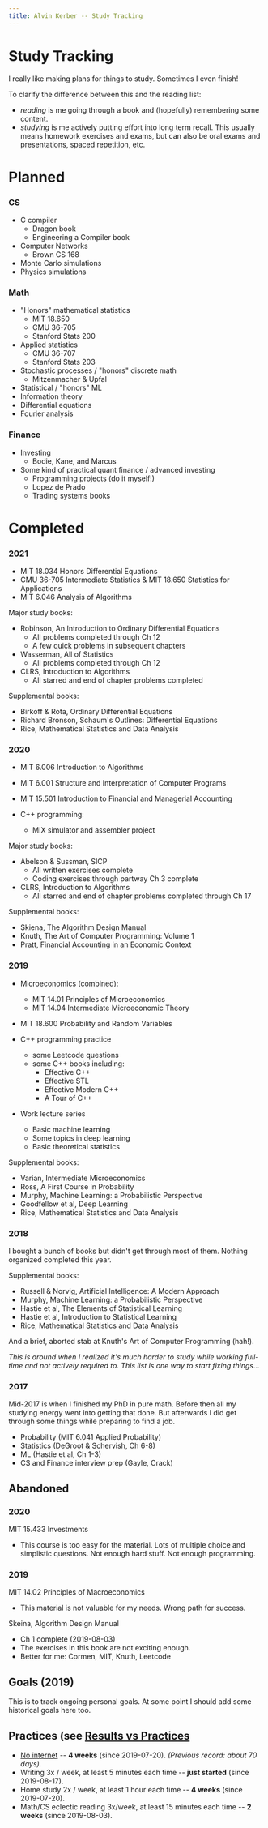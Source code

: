 ```yaml
---
title: Alvin Kerber -- Study Tracking
---
```


# Study Tracking

I really like making plans for things to study. Sometimes I even finish!

To clarify the difference between this and the reading list:
- *reading* is me going through a book and (hopefully) remembering some
  content.
- *studying* is me actively putting effort into long term recall. This usually
  means homework exercises and exams, but can also be oral exams and presentations, spaced repetition, etc.

# Planned

### CS
- C compiler
  - Dragon book
  - Engineering a Compiler book
- Computer Networks
  - Brown CS 168
- Monte Carlo simulations
- Physics simulations

### Math
- "Honors" mathematical statistics
  - MIT 18.650
  - CMU 36-705
  - Stanford Stats 200
- Applied statistics
  - CMU 36-707
  - Stanford Stats 203
- Stochastic processes / "honors" discrete math
  - Mitzenmacher & Upfal
- Statistical / "honors" ML
- Information theory
- Differential equations
- Fourier analysis

### Finance
- Investing
  - Bodie, Kane, and Marcus
- Some kind of practical quant finance / advanced investing
  - Programming projects (do it myself!)
  - Lopez de Prado
  - Trading systems books

# Completed

### 2021
- MIT 18.034 Honors Differential Equations
- CMU 36-705 Intermediate Statistics & MIT 18.650 Statistics for Applications
- MIT 6.046 Analysis of Algorithms

Major study books:
- Robinson, An Introduction to Ordinary Differential Equations
  - All problems completed through Ch 12
  - A few quick problems in subsequent chapters
- Wasserman, All of Statistics
  - All problems completed through Ch 12
- CLRS, Introduction to Algorithms
  - All starred and end of chapter problems completed

Supplemental books:
- Birkoff & Rota, Ordinary Differential Equations
- Richard Bronson, Schaum's Outlines: Differential Equations
- Rice, Mathematical Statistics and Data Analysis

### 2020
- MIT 6.006 Introduction to Algorithms
- MIT 6.001 Structure and Interpretation of Computer Programs
- MIT 15.501 Introduction to Financial and Managerial Accounting

- C++ programming:
  - MIX simulator and assembler project

Major study books:
- Abelson & Sussman, SICP
  - All written exercises complete
  - Coding exercises through partway Ch 3 complete
- CLRS, Introduction to Algorithms
  - All starred and end of chapter problems completed through Ch 17

Supplemental books:
- Skiena, The Algorithm Design Manual
- Knuth, The Art of Computer Programming: Volume 1
- Pratt, Financial Accounting in an Economic Context

### 2019
- Microeconomics (combined):
  - MIT 14.01 Principles of Microeconomics
  - MIT 14.04 Intermediate Microeconomic Theory
- MIT 18.600 Probability and Random Variables

- C++ programming practice
  - some Leetcode questions
  - some C++ books including:
    - Effective C++
    - Effective STL
    - Effective Modern C++
    - A Tour of C++

- Work lecture series
  - Basic machine learning
  - Some topics in deep learning
  - Basic theoretical statistics

Supplemental books:
- Varian, Intermediate Microeconomics
- Ross, A First Course in Probability
- Murphy, Machine Learning: a Probabilistic Perspective
- Goodfellow et al, Deep Learning
- Rice, Mathematical Statistics and Data Analysis

### 2018

I bought a bunch of books but didn't get through most of them. Nothing
organized completed this year.

Supplemental books:
- Russell & Norvig, Artificial Intelligence: A Modern Approach
- Murphy, Machine Learning: a Probabilistic Perspective
- Hastie et al, The Elements of Statistical Learning
- Hastie et al, Introduction to Statistical Learning
- Rice, Mathematical Statistics and Data Analysis

And a brief, aborted stab at Knuth's Art of Computer Programming (hah!).

*This is around when I realized it's much harder to study while
working full-time and not actively required to. This list is one way to
start fixing things...*

### 2017

Mid-2017 is when I finished my PhD in pure math. Before then all my studying
energy went into getting that done. But afterwards I did get through some things
while preparing to find a job.

- Probability (MIT 6.041 Applied Probability)
- Statistics (DeGroot & Schervish, Ch 6-8)
- ML (Hastie et al, Ch 1-3)
- CS and Finance interview prep (Gayle, Crack)

## Abandoned

### 2020

MIT 15.433 Investments
- This course is too easy for the material. Lots of multiple choice and
  simplistic questions. Not enough hard stuff. Not enough programming.

### 2019

MIT 14.02 Principles of Macroeconomics
- This material is not valuable for my needs. Wrong path for success.

Skeina, Algorithm Design Manual
- Ch 1 complete (2019-08-03)
- The exercises in this book are not exciting enough.
- Better for me: Cormen, MIT, Knuth, Leetcode

## Goals (2019)

This is to track ongoing personal goals. At some point I should add some
historical goals here too.

## Practices (see [Results vs Practices](2019/08/03/results-vs-practices.html)

- [No internet](2019/07/22/no-internet.html) -- **4 weeks** (since 2019-07-20).
  *(Previous record: about 70 days).*
- Writing 3x / week, at least 5 minutes each time -- **just started** (since
  2019-08-17).
- Home study 2x / week, at least 1 hour each time -- **4 weeks** (since
  2019-07-20).
- Math/CS eclectic reading 3x/week, at least 15 minutes each time -- **2
  weeks** (since 2019-08-03).

